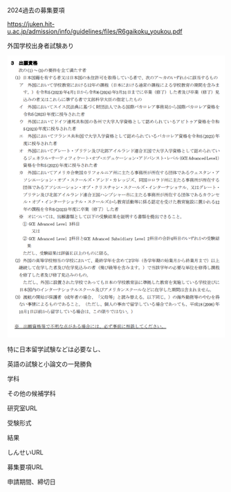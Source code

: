 2024過去の募集要項

https://juken.hit-u.ac.jp/admission/info/guidelines/files/R6gaikoku_youkou.pdf

外国学校出身者試験あり

![alt text](image.png)

特に日本留学試験などは必要なし、

英語の試験と小論文の一発勝負






学科

その他の候補学科

研究室URL

受験形式

結果

しんせいURL

募集要項URL

申請期間、締切日


